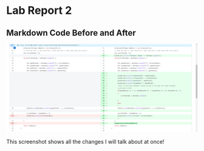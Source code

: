 # Lab Report 2


## Markdown Code Before and After

![MarkdownCodeBeforeandAfter](Screenshot.PNG)

This screenshot shows all the changes I will talk about at once!